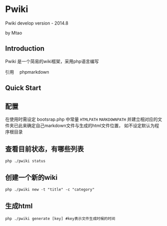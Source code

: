 Pwiki
============

Pwiki develop version - 2014.8

by Mtao 

Introduction
-------------------

Pwiki 是一个简易的wiki框架，采用php语言编写

引用　 phpmarkdown

Quick Start
-------------------


配置
-----------
在使用时需设定 bootsrap.php 中常量 `HTMLPATH` `MARKDOWNPATH` 
并建立相对应的文件夹已此来确定自己markdown文件与生成的html文件位置，
如不设定默认为程序根目录

查看目前状态，有哪些列表
-----------

```
php ./pwiki status 
```

创建一个新的wiki
-----------

```
php ./pwiki new -t "title" -c "category"
```

生成html
-----------

```
php ./pwiki generate [key] #key表示文件生成时候的时间
```
